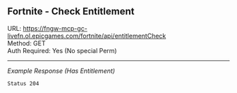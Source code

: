 ## Fortnite - Check Entitlement

URL: https://fngw-mcp-gc-livefn.ol.epicgames.com/fortnite/api/entitlementCheck \
Method: GET \
Auth Required: Yes (No special Perm)

---

_Example Response (Has Entitlement)_

`Status 204`
